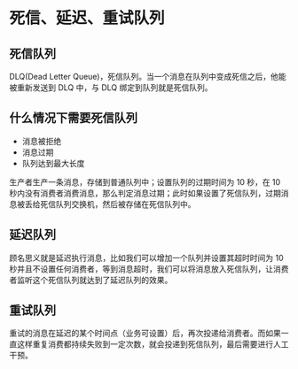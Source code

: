 # 死信、延迟、重试队列
## 死信队列
DLQ(Dead Letter Queue)，死信队列。当一个消息在队列中变成死信之后，他能被重新发送到 DLQ 中，与 DLQ 绑定到队列就是死信队列。

## 什么情况下需要死信队列
- 消息被拒绝
- 消息过期
- 队列达到最大长度

生产者生产一条消息，存储到普通队列中；设置队列的过期时间为 10 秒，在 10 秒内没有消费者消费消息，那么判定消息过期；此时如果设置了死信队列，过期消息被丢给死信队列交换机，然后被存储在死信队列中。

## 延迟队列
顾名思义就是延迟执行消息，比如我们可以增加一个队列并设置其超时时间为 10 秒并且不设置任何消费者，等到消息超时，我们可以将消息放入死信队列，让消费者监听这个死信队列就达到了延迟队列的效果。

## 重试队列
重试的消息在延迟的某个时间点（业务可设置）后，再次投递给消费者。而如果一直这样重复消费都持续失败到一定次数，就会投递到死信队列，最后需要进行人工干预。